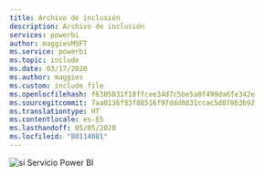 ```yaml
---
title: Archivo de inclusión
description: Archivo de inclusión
services: powerbi
author: maggiesMSFT
ms.service: powerbi
ms.topic: include
ms.date: 03/17/2020
ms.author: maggies
ms.custom: include file
ms.openlocfilehash: f6305031f18ffcee34d7c5be5a0f499da6fe342e
ms.sourcegitcommit: 7aa0136f93f88516f97ddd8031ccac5d07863b92
ms.translationtype: HT
ms.contentlocale: es-ES
ms.lasthandoff: 05/05/2020
ms.locfileid: "80114081"
---
```

![sí](media/yes.png) Servicio Power BI